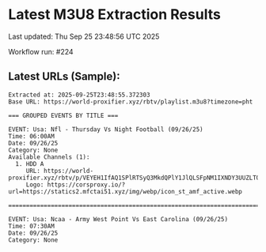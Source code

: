 # Latest M3U8 Extraction Results

Last updated: Thu Sep 25 23:48:56 UTC 2025

Workflow run: #224

## Latest URLs (Sample):
```
Extracted at: 2025-09-25T23:48:55.372303
Base URL: https://world-proxifier.xyz/rbtv/playlist.m3u8?timezone=pht

=== GROUPED EVENTS BY TITLE ===

EVENT: Usa: Nfl - Thursday Vs Night Football (09/26/25)
Time: 06:00AM
Date: 09/26/25
Category: None
Available Channels (1):
  1. HDD A
     URL: https://world-proxifier.xyz/rbtv/p/VEYEH1IfAQ1SPlRTSyQ3MkdQPlY1JlQLSFpNM1IXNDY3UUZLT0IoViwKKhMsAhweEgcRFSwDERETACs=/index.m3u8
     Logo: https://corsproxy.io/?url=https://statics2.mfctai51.xyz/img/webp/icon_st_amf_active.webp

================================================================================

EVENT: Usa: Ncaa - Army West Point Vs East Carolina (09/26/25)
Time: 07:30AM
Date: 09/26/25
Category: None
```

